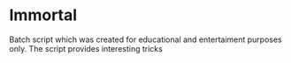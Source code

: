 # Immortal
Batch script which was created for educational and entertaiment purposes only. The script provides interesting tricks
